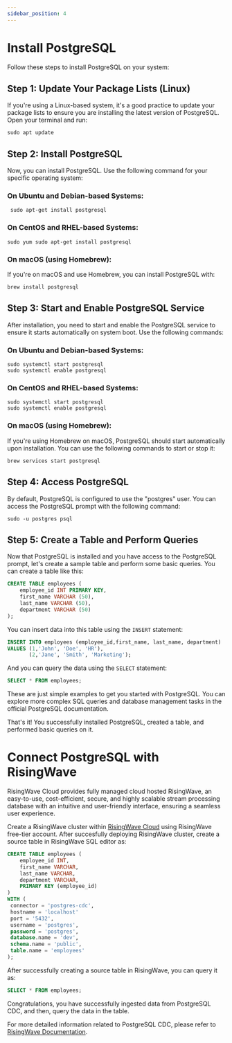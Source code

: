 ```yaml
---
sidebar_position: 4
---
```

# Install PostgreSQL

Follow these steps to install PostgreSQL on your system:
## Step 1: Update Your Package Lists (Linux)

If you're using a Linux-based system, it's a good practice to update your package lists to ensure you are installing the latest version of PostgreSQL. Open your terminal and run:

```shell
sudo apt update
```

## Step 2: Install PostgreSQL

Now, you can install PostgreSQL. Use the following command for your specific operating system:

### On Ubuntu and Debian-based Systems:

```shell
 sudo apt-get install postgresql
```

### On CentOS and RHEL-based Systems:

```shell
sudo yum sudo apt-get install postgresql
```

### On macOS (using Homebrew):

If you're on macOS and use Homebrew, you can install PostgreSQL with:

```shell
brew install postgresql
```

## Step 3: Start and Enable PostgreSQL Service

After installation, you need to start and enable the PostgreSQL service to ensure it starts automatically on system boot. Use the following commands:

### On Ubuntu and Debian-based Systems:

```shell
sudo systemctl start postgresql
sudo systemctl enable postgresql
```

### On CentOS and RHEL-based Systems:

```shell
sudo systemctl start postgresql
sudo systemctl enable postgresql
```

### On macOS (using Homebrew):

If you're using Homebrew on macOS, PostgreSQL should start automatically upon installation. You can use the following commands to start or stop it:

```shell
brew services start postgresql
```

## Step 4: Access PostgreSQL

By default, PostgreSQL is configured to use the "postgres" user. You can access the PostgreSQL prompt with the following command:

```shell
sudo -u postgres psql
```

## Step 5: Create a Table and Perform Queries

Now that PostgreSQL is installed and you have access to the PostgreSQL prompt, let's create a sample table and perform some basic queries. You can create a table like this:

```sql
CREATE TABLE employees (
    employee_id INT PRIMARY KEY,
    first_name VARCHAR (50),
    last_name VARCHAR (50),
    department VARCHAR (50)
);
```

You can insert data into this table using the `INSERT` statement:

```sql
INSERT INTO employees (employee_id,first_name, last_name, department)
VALUES (1,'John', 'Doe', 'HR'),
       (2,'Jane', 'Smith', 'Marketing');
```

And you can query the data using the `SELECT` statement:

```sql
SELECT * FROM employees;
```

These are just simple examples to get you started with PostgreSQL. You can explore more complex SQL queries and database management tasks in the official PostgreSQL documentation.

That's it! You successfully installed PostgreSQL, created a table, and performed basic queries on it.

# Connect PostgreSQL with RisingWave

RisingWave Cloud provides fully managed cloud hosted RisingWave, an easy-to-use, cost-efficient, secure, and highly scalable stream processing database with an intuitive and user-friendly interface, ensuring a seamless user experience.

Create a RisingWave cluster within [RisingWave Cloud](https://cloud.risingwave.com/) using RisingWave free-tier account.
After succesfully deploying RisingWave cluster, create a source table in RisingWave SQL editor as:

```sql
CREATE TABLE employees (
    employee_id INT,
    first_name VARCHAR,
    last_name VARCHAR,
    department VARCHAR,
    PRIMARY KEY (employee_id)
)
WITH (
 connector = 'postgres-cdc',
 hostname = 'localhost'
 port = '5432',
 username = 'postgres',
 password = 'postgres',
 database.name = 'dev',
 schema.name = 'public',
 table.name = 'employees'
);
```
After successfully creating a source table in RisingWave, you can query it as:

```sql
SELECT * FROM employees;
```
Congratulations, you have successfully ingested data from PostgreSQL CDC, and then, query the data in the table. 

For more detailed information related to PostgreSQL CDC, please refer to [RisingWave Documentation](https://docs.risingwave.com/docs/current/ingest-from-postgres-cdc/).
